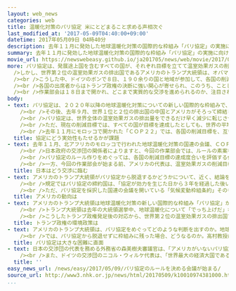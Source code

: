 ```yaml
---
layout: web_news
categories: web
title: 温暖化対策のパリ協定 米にとどまること求める声相次ぐ
last_modified_at: '2017-05-09T04:40:00+09:00'
datetime: 2017年05月09日 04時40分
description: 去年１１月に発効した地球温暖化対策の国際的な枠組み「パリ協定」の実施に向けたルール作りを話し合う作業部会が８日、ドイツで始まり、出席者からは世界第２位の温室効果ガスの排出国であるアメリカがパリ協定にとどまることを求める声が相次ぎました。
summary: 去年１１月に発効した地球温暖化対策の国際的な枠組み「パリ協定」の実施に向けたルール作りを話し合う作業部会が８日、ドイツで始まり、出席者からは世界第２位の温室効果ガスの排出国であるアメリカがパリ協定にとどまることを求める声が相次ぎました。
movie_url: https://newswebeasy.github.io/ja201705/news/web/movie/2017/05/09/k10010974381000.mp4
more: パリ協定は、発展途上国を含むすべての国が、それぞれ目標を立てて温室効果ガスの削減に取り組む国際的な枠組みで、去年１１月に発効しました。<br /><br
  />しかし、世界第２位の温室効果ガスの排出国であるアメリカのトランプ大統領は、オバマ前政権が進めてきた地球温暖化対策を全面的に見直すための大統領令に署名するなど対策に後ろ向きで、パリ協定から脱退するかどうか近く結論を出す考えを示しています。<br
  /><br />こうした中、ドイツのボンで８日、１９０余りの国と地域が参加して、各国の削減目標を評価・検証するための具体的なルール作りを話し合う事務レベルの作業部会が始まりました。アメリカ政府も交渉団を送っていますが、どこまで交渉に加わるか、定かではありません。<br
  /><br />各国の出席者からはトランプ政権の決断に強い関心が寄せられ、このうち、ことしのＣＯＰ２３の議長国を務める南太平洋のフィジーのカーン大使は「アメリカの決定について話をするのはまだ早いが、地球温暖化対策という非常に重要な課題にアメリカとともに取り組むことを楽しみにしている」と述べ、アメリカがパリ協定にとどまる重要性を強調しました。<br
  /><br />作業部会は１８日まで開かれ、どこまで実質的な交渉を進められるのか、注目されます。
body:
- text: パリ協定は、２０２０年以降の地球温暖化対策についての新しい国際的な枠組みで、おととし、フランスで開かれた国連の会議、「ＣＯＰ２１」で採択されました。<br
    /><br />その後、去年９月、世界１位と２位の排出国の中国とアメリカがそろって締結したことで各国が次々と締結し、パリ協定は採択から１年もたたない去年１１月、発効しました。今月５日の時点で締結した国は、日本を含む１４３か国にのぼり、世界全体の排出量のおよそ８３％を占めています。<br
    /><br />パリ協定は、世界全体の温室効果ガスの排出量をできるだけ早く減少に転じさせ、２０５０年以降には実質的にゼロにすることなどを目標に掲げています。先進国だけに温室効果ガスの排出削減を義務づけた京都議定書と異なり、発展途上国を含むすべての国が５年ごとに温室効果ガスの削減目標を提出し、対策を進めることが義務づけられていて、日本を含む多くの国がすでに２０２０年以降の削減目標を国連に提出しています。<br
    /><br />ただ、現在の削減目標では、すべての国が目標を達成したとしても、世界の平均気温の上昇を産業革命前と比べて２度未満に抑えるという協定の目標は達成できない見込みです。このため、各国が５年ごとに提出する温室効果ガスの削減目標をどう引き上げ、協定に実効性を持たせるかが、課題となっています。<br
    /><br />去年１１月にモロッコで開かれた「ＣＯＰ２２」では、各国の削減目標を、互いにどう評価し、検証するかなどの具体的なルールを２０１８年までに作ることが決められました。今回、ドイツのボンで開かれる作業部会は、期限内のルールの策定に向けた重要なはじめの一歩となる会議で、実質的な交渉を始めることができるかが注目されます。
  title: 協定にどう実効性もたせるかが課題
- text: 去年１１月、北アフリカのモロッコで行われた地球温暖化対策の国連の会議、ＣＯＰ２２では、パリ協定の詳しいルールを来年の秋までに作ることで各国が合意しました。<br
    /><br />日本政府の交渉団の関係者によりますと、今回の作業部会では、ルールの素案を提示するなど詳しいルール作りに向けた具体的な動きを作り出せるかや、来年開かれる各国の温室効果ガスの削減目標について話し合う会合で、各国が目標をさらに引き上げるための仕組みをどう作るかなどが焦点になるということです。<br
    /><br />パリ協定のルール作りをめぐっては、各国の削減目標の達成度合いを評価する仕組みの導入について、先進国と発展途上国の間で意見が対立していて、日本などの先進国がすべての国を同じ基準で評価するべきだと主張しているのに対し、途上国側は、これまで多くの温室効果ガスを排出してきた先進国側に、温暖化の進行についてより重い責任があることや、技術力の違いなどから、同じ基準で評価するのはのぞましくないと主張しています。こうした各国の主張が折り合うのか現状では見通せない状態で、日本政府の交渉団には、今回の作業部会の議論を取りまとめるために役割を果たすことが求められています。<br
    /><br />一方、今回の作業部会が始まる前、アメリカの代表は、温室効果ガスの削減目標の引き上げに対し消極的な発言をするなど、オバマ政権時代、温暖化対策の国際交渉をリードしてきたアメリカの姿勢が、トランプ政権になって確実に変化しているという見方もあります。これについて日本政府の交渉団の関係者は、「日本の温暖化対策に対する姿勢は変わらないので、これまでどおりの主張を続けていきたい」と話していて、アメリカの出方を慎重に見極めながら交渉に臨む方針です。
  title: 日本はどう交渉に臨む
- text: アメリカのトランプ大統領がパリ協定から脱退するかどうかについて、近く、結論を出す考えを示していますが、パリ協定には脱退に関する規定があり、すぐには脱退はできません。<br
    /><br />規定ではパリ協定の締約国は、「協定が効力を生じた日から３年を経過した後いつでも、国連に対して書面で脱退の通告を行うことにより、脱退できる」と定められています。つまり、協定が発効した２０１６年１１月から３年間は、脱退を通告できないことになっています。さらに、脱退は、国連が脱退の通告を受けた日から「１年を経過した日、又はそれよりも遅い日」と定められ、実際に脱退できるのは通告から最短でも１年後となります。つまり、仮にトランプ大統領が脱退を表明したとしても、パリ協定の規定で、アメリカが脱退の通告をできるのは２０１９年１１月からで、その時期に通告をしたとしても、実際に脱退できるのは早くとも２０２０年１１月となり、トランプ大統領は、みずからの任期終盤にならなければ脱退できないことになります。<br
    /><br />ただ、パリ協定を採択した国連の会議を開いている「気候変動枠組条約」そのものから脱退すれば、パリ協定からも脱退したものとみなすという規定があり、この条約は、通告から最短で１年で脱退が可能です。しかし、１９９２年、「気候変動枠組条約」に署名したのは、トランプ大統領と同じ共和党のブッシュ元大統領で、アメリカ議会の上院も承認したことなどから、専門家からは、この条約からの脱退は、現実的な選択肢ではないという指摘もあります。
  title: アメリカの動向は
- text: アメリカのトランプ大統領は地球温暖化対策の新しい国際的な枠組み「パリ協定」から脱退するかどうかについて近く結論を出す考えを示していて、その判断が注目されています。<br
    /><br />トランプ大統領は去年の大統領選挙中、地球温暖化について「でっち上げだ」などと述べ、否定的な立場をとり、一時、パリ協定から脱退すると主張していました。そして、大統領就任後すぐにオバマ前政権では環境保護の観点などから認められていなかった原油パイプラインの建設計画を推進するよう指示するなど環境問題よりも雇用の創出を優先する姿勢を鮮明にしました。さらに、地球温暖化対策を推進してきた環境保護局の長官に、オバマ前政権の温暖化対策を強く批判してきたスコット・プルイット氏を起用した上、ことし１０月から始まる２０１８年度予算の政府案では、環境保護局の予算をおよそ３０％削減する方針を示しました。また、３月２８日にはオバマ前政権が進めてきた地球温暖化対策を全面的に見直すための大統領令に署名しました。この大統領令はアメリカ国内のエネルギー生産を妨げる規制や政策を見直すよう関係省庁に求めるもので、オバマ前大統領が温暖化対策の柱としておととし打ち出した、全米の火力発電所からの二酸化炭素の排出を規制する「クリーン・パワー・プラン」も見直しの対象に含まれています。さらに、大統領令ではオバマ前政権が禁止した国有地での石炭の採掘について規制を廃止するとしています。<br
    /><br />こうしたトランプ政権発足後の対応から、世界第２位の温室効果ガスの排出国であるアメリカの温暖化対策が大きく後退するのではないかと懸念されています。トランプ大統領は就任１００日となる先月２９日に東部ペンシルベニア州で演説し、パリ協定について「中国やロシア、それにインドが何も貢献しないのに、アメリカは何十億ドルも払う一方的な協定だ。合意を完全に履行すれば最終的にアメリカのＧＤＰ＝国内総生産が縮小する可能性がある」と述べ、負担が重いと非難しました。そのうえで「今後２週間で大きな決定をする」と述べ、パリ協定から脱退するかどうかについて近く結論を出す考えを示し、トランプ大統領の判断が注目されています。
  title: トランプ政権の環境政策は
- text: アメリカのトランプ大統領は、パリ協定をめぐってどのような判断を出すのか。地球温暖化対策の国際交渉が専門で名古屋大学大学院の高村ゆかり教授はパリ協定からの脱退という選択肢を選ぶ可能性は低いのではないかとしています。これは、例えば、パリ協定をめぐる交渉の結果、石油や石炭の輸出入に関して厳しい規制が設けられると、たとえ、アメリカが協定に加わっていなくても、途上国などの協定の締約国はアメリカから石油や石炭を輸入できなくなります。このため、海外に輸出したい国内の石油や石炭業界からはトランプ政権に対して、アメリカが不在のまま、自国に不利なルール作りが進められるのを避けるためにも交渉の場に残ることを求める声があがっているのです。<br
    /><br />では、パリ協定から脱退せずに枠組みに残った場合、どうなるのか。高村教授は政権内にパリ協定に対して否定的な意見があるため、パリ協定の効力を「弱める」何らかの対応を取る可能性があると指摘しています。具体的には、オバマ前政権が打ち出した、２０２５年に温室効果ガスの排出量を２００５年と比べて２６％から２８％削減するという目標を引き下げる可能性や、途上国への支援を含む、国連の温暖化対策プログラムへの数十億ドルにのぼる資金拠出をやめる可能性があるとしています。この場合、パリ協定のルールづくりの交渉が厳しさを増すおそれがあると指摘しています。アメリカの対応に対して発展途上国が激しく反発し、パリ協定の採択に至る交渉で先進国と途上国の間で、最も激しい争点となってきた、途上国に対する資金支援の問題が再燃する懸念があるからだといいます。さらに、アメリカが資金を拠出しない場合、途上国側から、先進国側に対して、さらに多くの資金を拠出すべきだと主張する可能性があり、日本にもその影響が及ぶおそれもあるといいます。高村教授は、トランプ大統領のこれまでの言動から、温暖化対策に対するアメリカの姿勢が後退する可能性が高く、厳しい交渉を経て採択されたパリ協定は、大きな困難に直面することになると指摘しています。
  title: パリ協定は大きな困難に直面
- text: 日本の交渉団の代表を務める外務省の森美樹夫審議官は、「アメリカがいないパリ協定は世界的に難しいことになる。日本としては、パリ協定の枠組みの中でアメリカとの連携を深めていきたい」と述べ、アメリカの決定を日本政府としても注視している姿勢を示しました。<br
    /><br />また、ドイツの交渉団のニコル・ウィルケ代表は、「世界最大の経済大国であるアメリカがパリ協定に残れば、世界に重要なメッセージとなる。アメリカにとって協定に残る経済的な理由は十分にある」と述べ、温暖化対策が経済成長を促すと指摘してアメリカがパリ協定にとどまることに期待を示しました。
  title: ''
easy_news_url: /news/easy/2017/05/09/パリ協定のルールを決める会議が始まる/
source_url: http://www3.nhk.or.jp/news/html/20170509/k10010974381000.html
...
```

